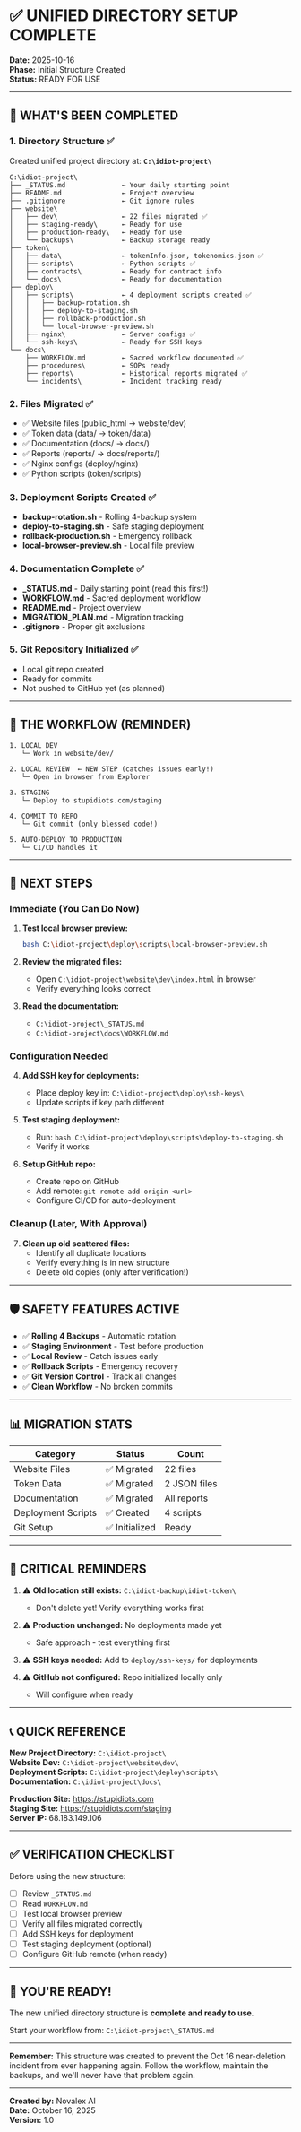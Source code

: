 # ✅ UNIFIED DIRECTORY SETUP COMPLETE

**Date:** 2025-10-16  
**Phase:** Initial Structure Created  
**Status:** READY FOR USE

---

## 🎉 WHAT'S BEEN COMPLETED

### 1. Directory Structure ✅
Created unified project directory at: **`C:\idiot-project\`**

```
C:\idiot-project\
├── _STATUS.md              ← Your daily starting point
├── README.md               ← Project overview
├── .gitignore              ← Git ignore rules
├── website\
│   ├── dev\                ← 22 files migrated ✅
│   ├── staging-ready\      ← Ready for use
│   ├── production-ready\   ← Ready for use
│   └── backups\            ← Backup storage ready
├── token\
│   ├── data\               ← tokenInfo.json, tokenomics.json ✅
│   ├── scripts\            ← Python scripts ✅
│   ├── contracts\          ← Ready for contract info
│   └── docs\               ← Ready for documentation
├── deploy\
│   ├── scripts\            ← 4 deployment scripts created ✅
│   │   ├── backup-rotation.sh
│   │   ├── deploy-to-staging.sh
│   │   ├── rollback-production.sh
│   │   └── local-browser-preview.sh
│   ├── nginx\              ← Server configs ✅
│   └── ssh-keys\           ← Ready for SSH keys
└── docs\
    ├── WORKFLOW.md         ← Sacred workflow documented ✅
    ├── procedures\         ← SOPs ready
    ├── reports\            ← Historical reports migrated ✅
    └── incidents\          ← Incident tracking ready
```

### 2. Files Migrated ✅
- ✅ Website files (public_html → website/dev)
- ✅ Token data (data/ → token/data)
- ✅ Documentation (docs/ → docs/)
- ✅ Reports (reports/ → docs/reports/)
- ✅ Nginx configs (deploy/nginx)
- ✅ Python scripts (token/scripts)

### 3. Deployment Scripts Created ✅
- **backup-rotation.sh** - Rolling 4-backup system
- **deploy-to-staging.sh** - Safe staging deployment
- **rollback-production.sh** - Emergency rollback
- **local-browser-preview.sh** - Local file preview

### 4. Documentation Complete ✅
- **_STATUS.md** - Daily starting point (read this first!)
- **WORKFLOW.md** - Sacred deployment workflow
- **README.md** - Project overview
- **MIGRATION_PLAN.md** - Migration tracking
- **.gitignore** - Proper git exclusions

### 5. Git Repository Initialized ✅
- Local git repo created
- Ready for commits
- Not pushed to GitHub yet (as planned)

---

## 🔄 THE WORKFLOW (REMINDER)

```
1. LOCAL DEV
   └─ Work in website/dev/
   
2. LOCAL REVIEW  ← NEW STEP (catches issues early!)
   └─ Open in browser from Explorer
   
3. STAGING
   └─ Deploy to stupidiots.com/staging
   
4. COMMIT TO REPO
   └─ Git commit (only blessed code!)
   
5. AUTO-DEPLOY TO PRODUCTION
   └─ CI/CD handles it
```

---

## 🎯 NEXT STEPS

### Immediate (You Can Do Now)
1. **Test local browser preview:**
   ```bash
   bash C:\idiot-project\deploy\scripts\local-browser-preview.sh
   ```

2. **Review the migrated files:**
   - Open `C:\idiot-project\website\dev\index.html` in browser
   - Verify everything looks correct

3. **Read the documentation:**
   - `C:\idiot-project\_STATUS.md`
   - `C:\idiot-project\docs\WORKFLOW.md`

### Configuration Needed
4. **Add SSH key for deployments:**
   - Place deploy key in: `C:\idiot-project\deploy\ssh-keys\`
   - Update scripts if key path different

5. **Test staging deployment:**
   - Run: `bash C:\idiot-project\deploy\scripts\deploy-to-staging.sh`
   - Verify it works

6. **Setup GitHub repo:**
   - Create repo on GitHub
   - Add remote: `git remote add origin <url>`
   - Configure CI/CD for auto-deployment

### Cleanup (Later, With Approval)
7. **Clean up old scattered files:**
   - Identify all duplicate locations
   - Verify everything is in new structure
   - Delete old copies (only after verification!)

---

## 🛡️ SAFETY FEATURES ACTIVE

- ✅ **Rolling 4 Backups** - Automatic rotation
- ✅ **Staging Environment** - Test before production
- ✅ **Local Review** - Catch issues early
- ✅ **Rollback Scripts** - Emergency recovery
- ✅ **Git Version Control** - Track all changes
- ✅ **Clean Workflow** - No broken commits

---

## 📊 MIGRATION STATS

| Category | Status | Count |
|----------|--------|-------|
| Website Files | ✅ Migrated | 22 files |
| Token Data | ✅ Migrated | 2 JSON files |
| Documentation | ✅ Migrated | All reports |
| Deployment Scripts | ✅ Created | 4 scripts |
| Git Setup | ✅ Initialized | Ready |

---

## 🚨 CRITICAL REMINDERS

1. ⚠️ **Old location still exists:** `C:\idiot-backup\idiot-token\`
   - Don't delete yet! Verify everything works first
   
2. ⚠️ **Production unchanged:** No deployments made yet
   - Safe approach - test everything first
   
3. ⚠️ **SSH keys needed:** Add to `deploy/ssh-keys/` for deployments

4. ⚠️ **GitHub not configured:** Repo initialized locally only
   - Will configure when ready

---

## 📞 QUICK REFERENCE

**New Project Directory:** `C:\idiot-project\`  
**Website Dev:** `C:\idiot-project\website\dev\`  
**Deployment Scripts:** `C:\idiot-project\deploy\scripts\`  
**Documentation:** `C:\idiot-project\docs\`  

**Production Site:** https://stupidiots.com  
**Staging Site:** https://stupidiots.com/staging  
**Server IP:** 68.183.149.106  

---

## ✅ VERIFICATION CHECKLIST

Before using the new structure:
- [ ] Review `_STATUS.md`
- [ ] Read `WORKFLOW.md` 
- [ ] Test local browser preview
- [ ] Verify all files migrated correctly
- [ ] Add SSH keys for deployment
- [ ] Test staging deployment (optional)
- [ ] Configure GitHub remote (when ready)

---

## 🎯 YOU'RE READY!

The new unified directory structure is **complete and ready to use**.

Start your workflow from: `C:\idiot-project\_STATUS.md`

---

**Remember:** This structure was created to prevent the Oct 16 near-deletion incident from ever happening again. Follow the workflow, maintain the backups, and we'll never have that problem again.

---

**Created by:** Novalex AI  
**Date:** October 16, 2025  
**Version:** 1.0

